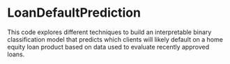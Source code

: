 # LoanDefaultPrediction
This code explores different techniques to build an interpretable binary classification model that predicts which clients will likely default on a home equity loan product based on data used to evaluate recently approved loans.
